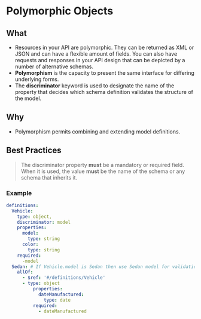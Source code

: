 # Polymorphic Objects

## What

* Resources in your API are polymorphic. They can be returned as XML or JSON and can have a flexible amount of fields. You can also have requests and responses in your API design that can be depicted by a number of alternative schemas.
* **Polymorphism** is the capacity to present the same interface for differing underlying forms.
* The **discriminator** keyword is used to designate the name of the property that decides which schema definition validates the structure of the model.

## Why

* Polymorphism permits combining and extending model definitions.

## Best Practices

<!-- theme: warning -->

> The discriminator property **must** be a mandatory or required field. When it is used, the value **must** be the name of the schema or any schema that inherits it.

### Example

```yaml
definitions:
  Vehicle:
    type: object,
    discriminator: model
    properties:
      model:
        type: string
      color:
        type: string
    required:
      -model
  Sedan: # If Vehicle.model is Sedan then use Sedan model for validation.
    allOf:
      - $ref: '#/definitions/Vehicle'
      - type: object
          properties:
            dateManufactured:
              type: date
          required:
            - dateManufactured
```
